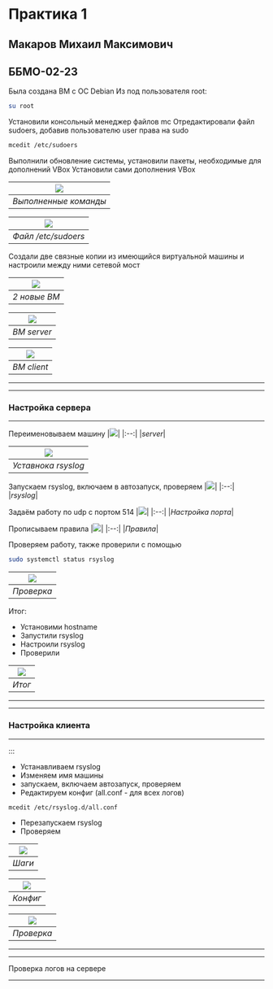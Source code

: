 # Практика 1
## Макаров Михаил Максимович
## ББМО-02-23
Была создана ВМ с ОС Debian
Из под пользователя root: 
```bash
su root
```
Установили консольный менеджер файлов mc
Отредактировали файл sudoers, добавив пользователю user права на sudo
```bash
mcedit /etc/sudoers
```
Выполнили обновление системы, установили пакеты, необходимые для дополнений VBox
Установили сами дополнения VBox

| ![](images/Снимок%20экрана%202024-09-24%20224417.png) | 
|:--:| 
| *Выполненные команды* |

| ![](images/Снимок%20экрана%202024-09-24%20222856.png) |
|:--:|
| *Файл /etc/sudoers* |

Создали две связные копии из имеющийся виртуальной машины и настроили между ними сетевой мост

| ![](images/Снимок%20экрана%202024-09-24%20220626.png) |
|:--:|
| *2 новые ВМ* |

| ![](images/Снимок%20экрана%202024-09-24%20220653.png) |
|:--:|
| *ВМ server* |

| ![](images/Снимок%20экрана%202024-09-24%20220704.png) |
|:--:|
| *ВМ client* |
___
___
### Настройка сервера
___
Переименовываем машину
|![](images/Снимок%20экрана%202024-09-24%20233110.png)|
|:--:|
|*server*|

|![](images/Снимок%20экрана%202024-09-24%20233402.png)|
|:--:|
|*Уставнока rsyslog*|

Запускаем rsyslog, включаем в автозапуск, проверяем
|![](images/Снимок%20экрана%202024-09-24%20234229.png)|
|:--:|
|*rsyslog*|

Задаём работу по udp с портом 514
|![](images/Снимок%20экрана%202024-09-24%20235530.png)|
|:--:|
|*Настройка порта*|

Прописываем правила
|![](images/Снимок%20экрана%202024-09-24%20234647.png)|
|:--:|
|*Правила*|

Проверяем работу, также проверили с помощью
```bash
sudo systemctl status rsyslog
```
|![](images/Снимок%20экрана%202024-09-24%20234905.png)|
|:--:|
|*Проверка*|

Итог:
- Установими hostname
- Запустили rsyslog
- Настроили rsyslog
- Проверили

|![](images/Снимок%20экрана%202024-09-24%20234955.png)|
|:--:|
|*Итог*|

___
___
### Настройка клиента
___
:::
- Устанавливаем rsyslog
- Изменяем имя машины
- запускаем, включаем автозапуск, проверяем
- Редактируем конфиг (all.conf - для всех логов)
```bash
mcedit /etc/rsyslog.d/all.conf
```
- Перезапускаем rsyslog
- Проверяем

|![](images/Снимок%20экрана%202024-09-25%20003711.png)|
|:--:|
|*Шаги*|

|![](images/Снимок%20экрана%202024-09-25%20003614.png)|
|:--:|
|*Конфиг*|

|![](images/Снимок%20экрана%202024-09-25%20003722.png)|
|:--:|
|*Проверка*|
___
___
Проверка логов на сервере
___
